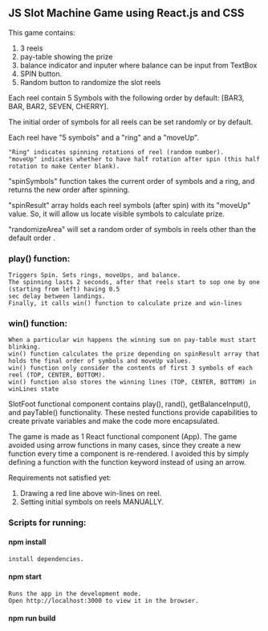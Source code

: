 ## JS Slot Machine Game using React.js and CSS

This game contains:

1. 3 reels
2. pay-table showing the prize
3. balance indicator and inputer where balance can be input from TextBox
4. SPIN button.
5. Random button to randomize the slot reels

Each reel contain 5 Symbols with the following order by default: [BAR3, BAR, BAR2, SEVEN, CHERRY].

The initial order of symbols for all reels can be set randomly or by default.

Each reel have "5 symbols" and a "ring" and a "moveUp".

    "Ring" indicates spinning rotations of reel (random number).
    "moveUp" indicates whether to have half rotation after spin (this half rotation to make Center blank).

"spinSymbols" function takes the current order of symbols and a ring, and returns the new order after spinning.

"spinResult" array holds each reel symbols (after spin) with its "moveUp" value. So, it will allow us locate visible symbols to calculate prize.

"randomizeArea" will set a random order of symbols in reels other than the default order .

### play() function:
    Triggers Spin. Sets rings, moveUps, and balance.
    The spinning lasts 2 seconds, after that reels start to sop one by one (starting from left) having 0.5
    sec delay between landings.
    Finally, it calls win() function to calculate prize and win-lines

### win() function:

    When a particular win happens the winning sum on pay-table must start blinking.
    win() function calculates the prize depending on spinResult array that holds the final order of symbols and moveUp values.
    win() function only consider the contents of first 3 symbols of each reel (TOP, CENTER, BOTTOM).
    win() function also stores the winning lines (TOP, CENTER, BOTTOM) in winLines state

SlotFoot functional component contains play(), rand(), getBalanceInput(), and payTable() functionality. These nested functions provide capabilities to create private variables and make the code more encapsulated.

The game is made as 1 React functional component (App).
The game avoided using arrow functions in many cases, since they create a new function every time a component is re-rendered. I avoided this by simply defining a function with the function keyword instead of using an arrow.

Requirements not satisfied yet:

1. Drawing a red line above win-lines on reel.
2. Setting initial symbols on reels MANUALLY.

### Scripts for running:
#### npm install
    install dependencies.
#### npm start
    Runs the app in the development mode.
    Open http://localhost:3000 to view it in the browser.
#### npm run build
